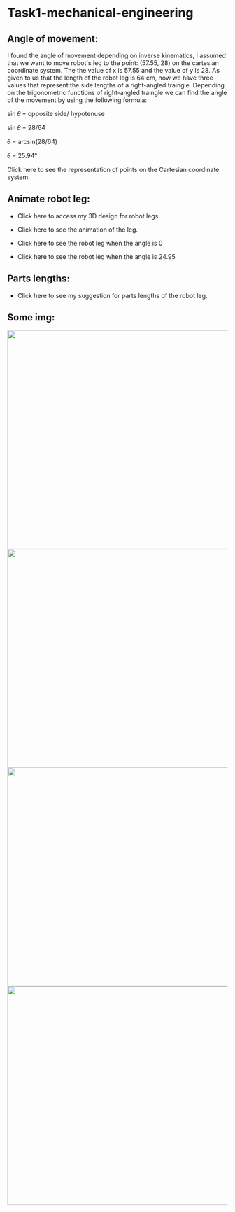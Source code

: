 # Task1-mechanical-engineering
## Angle of movement:

I found the angle of movement depending on inverse kinematics, I assumed that we want to move robot's leg to the point: (57.55, 28) on the cartesian coordinate system. The the value of x is 57.55 and the value of y is 28. As given to us that the length of the robot leg is 64 cm, now we have three values that represent the side lengths of a right-angled traingle. Depending on the trigonometric functions of right-angled traingle we can find the angle of the movement by using the following formula:

sin 𝜃 = opposite side/ hypotenuse

sin 𝜃 = 28/64

𝜃 = arcsin(28/64)

𝜃 = 25.94°

Click here to see the representation of points on the Cartesian coordinate system.

## Animate robot leg:

* Click here to access my 3D design for robot legs.

* Click here to see the animation of the leg.
* Click here to see the robot leg when the angle is 0
* Click here to see the robot leg when the angle is 24.95

## Parts lengths:

* Click here to see my suggestion for parts lengths of the robot leg.


## Some img:

<img src="https://user-images.githubusercontent.com/109294776/182015175-8b4ac4e0-1a85-45dd-8d4d-99a01621739e.jpg" width="750" height="500">


<img src="https://user-images.githubusercontent.com/109294776/182015334-70c8e6d4-009a-4e4d-9158-eca8a63deb0c.jpg" width="750" height="500">


<img src="https://user-images.githubusercontent.com/109294776/182015497-3a5e7647-820c-4e91-a959-c45b6e48894f.jpeg" width="750" height="500">


<img src="https://user-images.githubusercontent.com/109294776/182015563-dedec03f-d6f6-42c8-a443-ed99f92aabc6.jpeg" width="750" height="500">
















